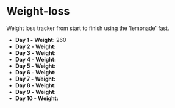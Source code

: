 # Weight-loss
Weight loss tracker from start to finish using the 'lemonade' fast.

* **Day 1  -**
**Weight:** 260
* **Day 2  -**
**Weight:** 
* **Day 3  -**
**Weight:** 
* **Day 4  -**
**Weight:** 
* **Day 5  -**
**Weight:** 
* **Day 6  -**
**Weight:** 
* **Day 7  -**
**Weight:** 
* **Day 8  -**
**Weight:** 
* **Day 9  -**
**Weight:** 
* **Day 10 -**
**Weight:** 
